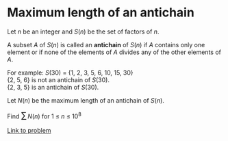 # Maximum length of an antichain

<p>Let <var>n</var> be an integer and <var>S</var>(<var>n</var>) be the set of factors of <var>n</var>.</p>

<p>A subset <var>A</var> of <var>S</var>(<var>n</var>) is called an <b>antichain</b> of <var>S</var>(<var>n</var>) if <var>A</var> contains only one element or if none of the elements of <var>A</var> divides any of the other elements of <var>A</var>.</p>

<p>For example: <var>S</var>(30) = {1, 2, 3, 5, 6, 10, 15, 30}
<br />{2, 5, 6} is not an antichain of <var>S</var>(30).
<br />{2, 3, 5} is an antichain of <var>S</var>(30).</p>

<p>Let <var>N</var>(<var>n</var>) be the maximum length of an antichain of <var>S</var>(<var>n</var>).</p>

<p>Find <span style="font-size:larger;"><span style="font-size:larger;">∑</span></span> <var>N</var>(<var>n</var>) for 1 ≤ <var>n</var> ≤ 10<sup>8</sup></p>

[Link to problem](https://projecteuler.net/problem=386)
